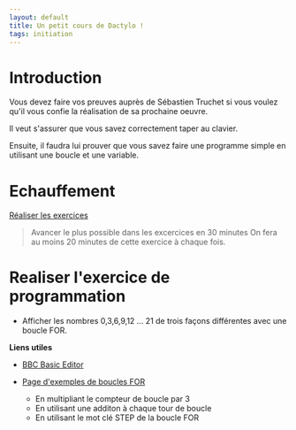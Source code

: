 ```yaml
---
layout: default
title: Un petit cours de Dactylo !
tags: initiation
---
```

# Introduction

Vous devez faire vos preuves auprès de Sébastien Truchet si vous voulez qu'il vous confie la réalisation de sa prochaine oeuvre.

Il veut s'assurer que vous savez correctement taper au clavier.

Ensuite, il faudra lui prouver que vous savez faire une programme simple en utilisant une boucle et une variable.

# Echauffement

[Réaliser les exercices](https://www.typingclub.com)

>Avancer le plus possible dans les excercices en 30 minutes
>On fera au moins 20 minutes de cette exercice à chaque fois.

# Realiser l'exercice de programmation

- Afficher les nombres 0,3,6,9,12 ... 21 de trois façons différentes avec une boucle FOR.

**Liens utiles**
- [BBC Basic Editor](https://bbcmic.ro/)
- [Page d'exemples de boucles FOR](http://www.bbcbasic.co.uk/bbcwin/tutorial/chapter11.html)

    - En multipliant le compteur de boucle par 3
    - En utilisant une additon à chaque tour de boucle
    - En utilisant le mot clé STEP de la boucle FOR


